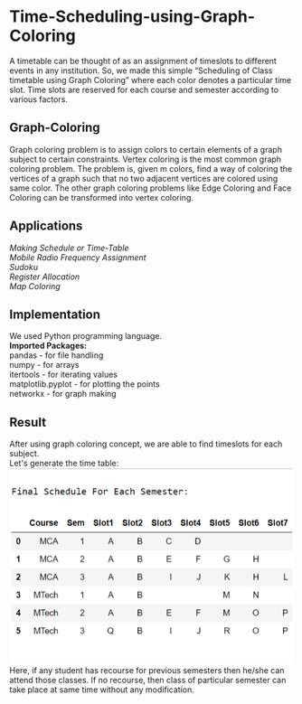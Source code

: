 # Time-Scheduling-using-Graph-Coloring
  A timetable can be thought of as an assignment of timeslots to different events in any institution. So, we made this simple “Scheduling     of Class timetable using Graph Coloring” where each color denotes a particular time slot. Time slots are reserved for each course and       semester according to various factors.
  
## Graph-Coloring
  Graph coloring problem is to assign colors to certain elements of a graph subject to certain constraints. Vertex coloring is the most       common graph coloring problem. The problem is, given m colors, find a way of coloring the vertices of a graph such that no two adjacent     vertices are colored using same color. The other graph coloring problems like Edge Coloring and Face Coloring  can be transformed into     vertex coloring. 
 
## Applications
*Making Schedule or Time-Table*</br> 
*Mobile Radio Frequency Assignment*</br>
*Sudoku*</br>
*Register Allocation*</br> 
*Map Coloring*</br>

## Implementation
We used Python programming language.</br>
**Imported Packages:**</br>
pandas              - for file handling</br>
numpy               - for arrays</br>
itertools           - for iterating values</br>
matplotlib.pyplot   - for plotting the points</br>
networkx            - for graph making</br>

## Result
After using graph coloring concept, we are able to find timeslots for each subject.</br> Let's generate the time table:</br> 
![Result](https://raw.githubusercontent.com/aakashdinkar/TIme-Scheduling-using-Graph-Coloring/master/result.png)</br>
Here, if any student has recourse for previous semesters then he/she can attend those classes. If no recourse, then class of particular semester can take place at same time without any modification. 



 
